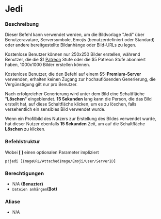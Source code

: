 # Jedi

### Beschreibung

Dieser Befehl kann verwendet werden, um die Bildvorlage "Jedi" über Benutzeravatare, Serversymbole, Emojis \(benutzerdefiniert oder Standard\) oder andere bereitgestellte Bildanhänge oder Bild-URLs zu legen.

Kostenlose Benutzer können nur 250x250 Bilder erstellen, während Benutzer, die die $1 [Patreon](../information/patreon-perks.md) Stufe oder die $5 Patreon Stufe abonniert haben, 1000x1000 Bilder erstellen können.  
  
Kostenlose Benutzer, die den Befehl auf einem $5-**Premium-Server** verwenden, erhalten keinen Zugang zur hochauflösenden Generierung, die Vergünstigung gilt nur pro Benutzer.  
  
Nach erfolgreicher Generierung wird unter dem Bild eine Schaltfläche "**Löschen**" eingeblendet. **15 Sekunden** lang kann die Person, die das Bild erstellt hat, auf diese Schaltfläche klicken, um es zu löschen, falls versehentlich ein sensibles Bild verwendet wurde.  
  
Wenn ein Profilbild des Nutzers zur Erstellung des Bildes verwendet wurde, hat dieser Nutzer ebenfalls **15 Sekunden** Zeit, um auf die Schaltfläche **Löschen** zu klicken.

### Befehlstruktur

Wobei **\[ \]** einen optionalen Parameter impliziert

```text
p!jedi [ImageURL/AttachedImage/Emoji/User/ServerID]
```

### **Berechtigungen**

* N/A **\(Benuzter\)**
* `Dateien anhängen`**\(Bot\)**

### Aliase

* N/A

